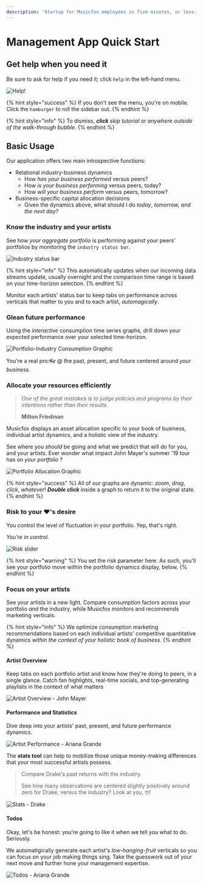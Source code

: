 ```yaml
---
description: 'Startup for Musicfox employees in five minutes, or less.'
---
```


# Management App Quick Start

## Get help when you need it

Be sure to ask for help if you need it; click `help` in the left-hand menu. 

![Help!](.gitbook/assets/menu_bar_help.png)

{% hint style="success" %}
If you don't see the menu, you're on mobile. Click the `hamburger` to  roll the sidebar out.
{% endhint %}

{% hint style="info" %}
To dismiss, _**click**_ _skip tutorial_ or _anywhere outside of the walk-through bubble_.
{% endhint %}

## Basic Usage

Our application offers two main introspective functions:

* Relational industry-business dynamics
  * How _has_ _your business performed_ versus peers? 
  * How _is_ _your business performing_ versus peers, today? 
  * How _will_ _your business perform_ versus peers, tomorrow?
* Business-specific capital allocation decisions
  * Given the dynamics above, what should I do _today_, _tomorrow, and the next day?_

### Know the industry and your artists

See how _your aggregate portfolio_ is performing against your peers' portfolios by monitoring the `industry status bar`. 



![Industry status bar](.gitbook/assets/01_industry_statusbar.png)

{% hint style="info" %}
This automatically updates when our incoming data streams update, usually overnight and the comparison time range is based on your time-horizon selection.
{% endhint %}

Monitor each artists' status bar to keep tabs on performance across verticals that matter to you and to each artist, _automagically_. 

### Glean future performance 

Using the _interactive_ consumption time series graphs, drill down your expected performance over your selected time-horizon. 

![Portfolio-Industry Consumption Graphic](.gitbook/assets/consumption_graph.gif)

You're a real pro:👓 @ the past, present, and future centered around _your business_.

### Allocate your resources efficiently

> _One of the great mistakes is to judge policies and programs by their intentions rather than their results._
>
> **Milton Friedman**

Musicfox displays an asset allocation specific to your book of business, individual artist dynamics, and a holistic view of the industry. 

See where you _should_ be going and what we predict that will do for you, and your artists. Ever wonder what impact John Mayer's summer '19 tour has on _your portfolio_ ?

![Portfolio Allocation Graphic](.gitbook/assets/allocation_section.gif)

{% hint style="success" %}
All of our graphs are dynamic: _zoom_, _drag_, _click_, _whatever_! _**Double click**_ inside a graph to return it to the original state.
{% endhint %}

### Risk to your ♥'s desire

You control the level of fluctuation in your portfolio. Yep, that's right.

_You're in control._

![Risk slider](.gitbook/assets/risk_slider.png)

{% hint style="warning" %}
You set the risk parameter here. As such, you'll see your portfolio move within the portfolio dynamics display, below.
{% endhint %}

### Focus on your artists

See your artists in a new light. Compare consumption factors across your portfolio _and_ the industry, while Musicfox monitors and recommends marketing verticals.

{% hint style="info" %}
We optimize consumption marketing recommendations based on each individual artists' competitive quantitative dynamics _within the context of your holistic book of business_.
{% endhint %}

####  Artist Overview

Keep tabs on each portfolio artist and know how they're doing to peers, in a single glance. Catch fan highlights, real-time socials, and top-generating playlists in the context of what matters

![Artist Overview - John Mayer](.gitbook/assets/artist_overview_jm.gif)

#### Performance and Statistics

Dive deep into your artists' past, present, and future performance dynamics. 

![Artist Performance - Ariana Grande](.gitbook/assets/artist_performance.gif)

The **stats tool** can help to mobilize those unique money-making differences that your most successful artists possess.

> Compare Drake's past returns with the industry. 
>
> See how many observations are centered slightly positively around zero for Drake, versus the industry? Look at you, 🤓!

![Stats - Drake](.gitbook/assets/artist_stats.gif)

#### Todos

Okay, let's be honest: you're going to like it when we tell you what to do. Seriously. 

We automatigically generate each artist's _low-hanging-fruit_ verticals so you can focus on your job making things sing. Take the guesswork out of your next move and further hone your management expertise. 

![Todos - Ariana Grande](.gitbook/assets/artist_todos.png)

